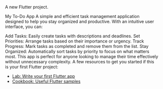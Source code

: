 

A new Flutter project.

My To-Do App
A simple and efficient task management application designed to help you stay organized and productive. With an intuitive user interface, you can:

Add Tasks: Easily create tasks with descriptions and deadlines.
Set Priorities: Arrange tasks based on their importance or urgency.
Track Progress: Mark tasks as completed and remove them from the list.
Stay Organized: Automatically sort tasks by priority to focus on what matters most.
This app is perfect for anyone looking to manage their time effectively without unnecessary complexity.
A few resources to get you started if this is your first Flutter project:

- [Lab: Write your first Flutter app](https://docs.flutter.dev/get-started/codelab)
- [Cookbook: Useful Flutter samples](https://docs.flutter.dev/cookbook)


